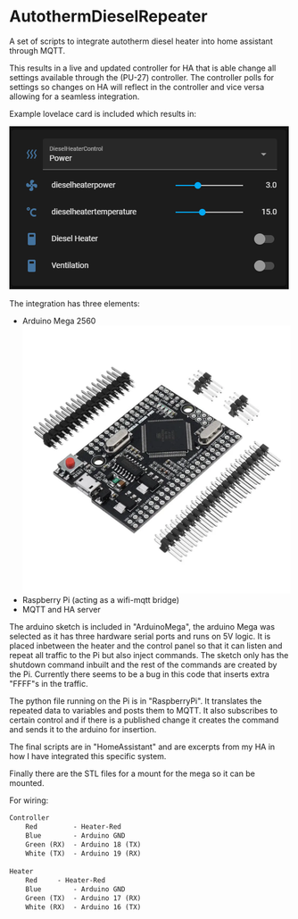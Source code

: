 # AutothermDieselRepeater
A set of scripts to integrate autotherm diesel heater into home assistant through MQTT.

This results in a live and updated controller for HA that is able change all settings available through the (PU-27) controller. The controller polls for settings so changes on HA will reflect in the controller and vice versa allowing for a seamless integration.

Example lovelace card is included which results in:

![lovelace card](https://github.com/csreades/AutothermDieselRepeater/blob/main/assets/lovelace_card_control.png)

The integration has three elements:

 - Arduino Mega 2560
![Arduino2560](https://github.com/csreades/AutothermDieselRepeater/blob/main/assets/arduinomega2560.webp)
 - Raspberry Pi (acting as a wifi-mqtt bridge)
 - MQTT and HA server
 
The arduino sketch is included in "ArduinoMega", the arduino Mega was selected as it has three hardware serial ports and runs on 5V logic. It is placed inbetween the heater and the control panel so that it can listen and repeat all traffic to the Pi but also inject commands. The sketch only has the shutdown command inbuilt and the rest of the commands are created by the Pi. Currently there seems to be a bug in this code that inserts extra "FFFF"s in the traffic.
 
The python file running on the Pi is in "RaspberryPi". It translates the repeated data to variables and posts them to MQTT. It also subscribes to certain control and if there is a published change it creates the command and sends it to the arduino for insertion.
 
The final scripts are in "HomeAssistant" and are excerpts from my HA in how I have integrated this specific system.
 
Finally there are the STL files for a mount for the mega so it can be mounted.
 
For wiring:

	Controller
		Red			- Heater-Red
		Blue		- Arduino GND
		Green (RX)	- Arduino 18 (TX)
		White (TX)	- Arduino 19 (RX)

	Heater
		Red		- Heater-Red
		Blue		- Arduino GND
		Green (TX)	- Arduino 17 (RX)
		White (RX)	- Arduino 16 (TX)

	

